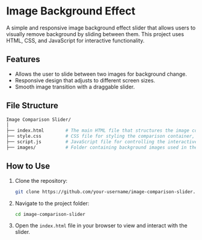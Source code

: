 # Image Background Effect

A simple and responsive image background effect slider that allows users to visually remove background by sliding between them. This project uses HTML, CSS, and JavaScript for interactive functionality.

## Features

- Allows the user to slide between two images for background change.
- Responsive design that adjusts to different screen sizes.
- Smooth image transition with a draggable slider.

## File Structure

```bash
Image Comparison Slider/
│
├── index.html        # The main HTML file that structures the image comparison layout.
├── style.css         # CSS file for styling the comparison container, slider, and overall layout.
├── script.js         # JavaScript file for controlling the interactive functionality of the slider.
├── images/           # Folder containing background images used in the slider.
```

## How to Use

1. Clone the repository:
   ```bash
   git clone https://github.com/your-username/image-comparison-slider.git
   ```

2. Navigate to the project folder:
   ```bash
   cd image-comparison-slider
   ```

3. Open the `index.html` file in your browser to view and interact with the slider.
